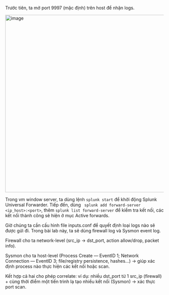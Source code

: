 Trước tiên, ta mở port 9997 (mặc định) trên host để nhận logs. 

<img width="1919" height="562" alt="image" src="https://github.com/user-attachments/assets/55a75b21-123f-4ca7-a758-8567e05fcfd2" />

Trong vm window server, ta dùng lệnh `splunk start` để khởi động Splunk Universal Forwarder. Tiếp đến, dùng ` splunk add forward-server <ip_host>:<port>`, thêm `splunk list forward-server` để kiểm tra kết nối, các kết nối thành công sẽ hiện ở mục Active forwards.

Giờ chúng ta cần cấu hình file inputs.conf để quyết định loại logs nào sẽ được gửi đi. Trong bài lab này, ta sẽ dùng firewall log và Sysmon event log.

Firewall cho ta network-level (src_ip → dst_port, action allow/drop, packet info).

Sysmon cho ta host-level (Process Create — EventID 1; Network Connection — EventID 3; file/registry persistence, hashes...) → giúp xác định process nào thực hiện các kết nối hoặc scan.

Kết hợp cả hai cho phép correlate: ví dụ: nhiều dst_port từ 1 src_ip (firewall) + cùng thời điểm một tiến trình lạ tạo nhiều kết nối (Sysmon) → xác thực port scan.


